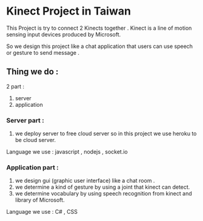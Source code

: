 
# Kinect Project in Taiwan

This Project is try to connect 2 Kinects together . Kinect is a line of motion sensing input devices produced by Microsoft.
 
So we design this project like a chat application that users can use speech or gesture to send message .

## Thing we do : 

2 part :

1. server
2. application

### Server part :

1. we deploy server to free cloud server so in this project we use heroku to be cloud server.

Language we use : javascript , nodejs , socket.io

### Application part :

1. we design gui (graphic user interface) like a chat room .
2. we determine a kind of gesture by using a joint that kinect can detect.
3. we determine vocabulary by using speech recognition from kinect and library of Microsoft.

Language we use : C# , CSS 
